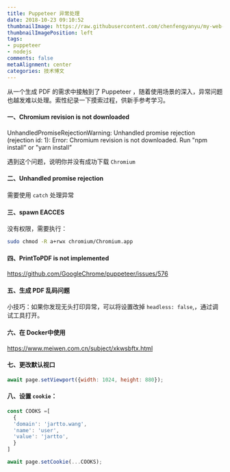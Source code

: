```yaml
---
title: Puppeteer 异常处理
date: 2018-10-23 09:10:52
thumbnailImage: https://raw.githubusercontent.com/chenfengyanyu/my-web-accumulation/master/images/puppeteer.png
thumbnailImagePosition: left
tags: 
- puppeteer
- nodejs
comments: false
metaAlignment: center
categories: 技术博文
---
```

从一个生成 PDF 的需求中接触到了 Puppeteer ，随着使用场景的深入，异常问题也越发难以处理。索性纪录一下摸索过程，供新手参考学习。
<!-- more -->
#### 一、Chromium revision is not downloaded
UnhandledPromiseRejectionWarning: Unhandled promise rejection (rejection id: 1): Error: Chromium revision is not downloaded. Run "npm install" or "yarn install”

遇到这个问题，说明你并没有成功下载 `Chromium`

#### 二、Unhandled promise rejection
需要使用 `catch` 处理异常

#### 三、spawn EACCES
没有权限，需要执行：
```bash
sudo chmod -R a+rwx chromium/Chromium.app
```

#### 四、PrintToPDF is not implemented
https://github.com/GoogleChrome/puppeteer/issues/576

#### 五、生成 PDF 乱码问题
小技巧：如果你发现无头打印异常，可以将设置改掉 `headless: false`,，通过调试工具打开。

#### 六、在 Docker中使用
https://www.meiwen.com.cn/subject/xkwsbftx.html

#### 七、更改默认视口
```js
await page.setViewport({width: 1024, height: 880});
```

#### 八、设置 `cookie`：
```js
const COOKS =[
  {
  'domain': 'jartto.wang',
  'name': 'user',
  'value': 'jartto',
  }
]

await page.setCookie(...COOKS);
```

